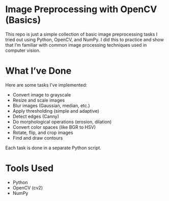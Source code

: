 # Image Preprocessing with OpenCV (Basics)
This repo is just a simple collection of basic image preprocessing tasks I tried out using Python, OpenCV, and NumPy. I did this to practice and show that I’m familiar with common image processing techniques used in computer vision.

# What I’ve Done
Here are some tasks I’ve implemented:
- Convert image to grayscale
- Resize and scale images
- Blur images (Gaussian, median, etc.)
- Apply thresholding (simple and adaptive)
- Detect edges (Canny)
- Do morphological operations (erosion, dilation)
- Convert color spaces (like BGR to HSV)
- Rotate, flip, and crop images
- Find and draw contours

Each task is done in a separate Python script.

# Tools Used
- Python
- OpenCV (cv2)
- NumPy

